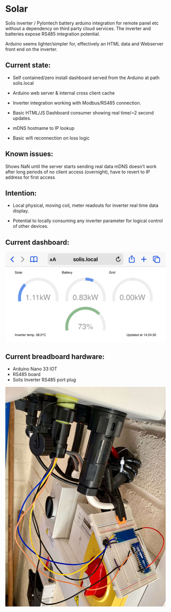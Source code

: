 # Solar
Solis inverter / Pylontech battery arduino integration for remote panel etc without a dependency on third party cloud services.
The inverter and batteries expose RS485 integration potential.

Arduino seems lighter/simpler for, effectively an HTML data and Webserver front end on the inverter.

## Current state:

 - Self contained/zero install dashboard served from the Arduino at path solis.local
 
 - Arduino web server & internal cross client cache
 - Inverter integration working with Modbus/RS485 connection.
 - Basic HTML/JS Dashboard consumer showing real time/~2 second updates.
 - mDNS hostname to IP lookup
 - Basic wifi reconnection on loss logic

## Known issues:

 Shows NaN until the server starts sending real data
 mDNS doesn't work after long periods of no client access (overnight), have to revert to IP address for first access

## Intention:

- Local physical, moving coil, meter readouts for inverter real time data display.

- Potential to locally consuming any inverter parameter for logical control of other devices.



## Current dashboard:
![alt text](https://github.com/RichardL64/Solar/blob/main/Solis%20Dashboard%20on%20mobile.PNG)

## Current breadboard hardware:
 - Arduino Nano 33 IOT
 - RS485 board
 - Solis Inverter RS485 port plug

![alt text](https://github.com/RichardL64/Solar/blob/main/Solis%20comms%20hardware%20test.jpeg)
